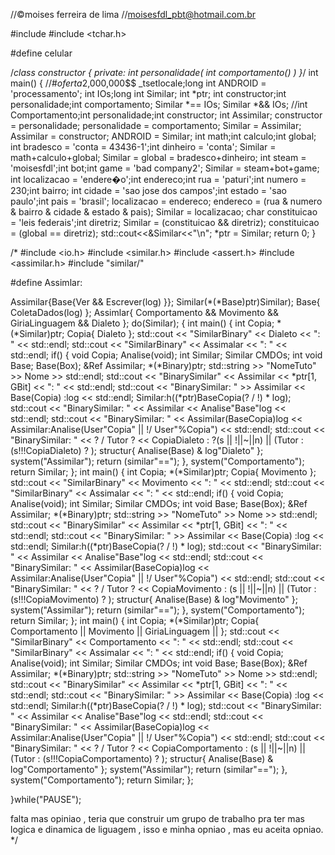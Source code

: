 //©moises ferreira de lima
//moisesfdl_pbt@hotmail.com.br

#include <iostream>
#include <tchar.h>

#define  celular

/*class constructor
{
private:
	int personalidade(
		int comportamento()
	)
}*/
int main()
{
//#$oferta$2,000,000$$
	_tsetlocale;long int ANDROID = 'processamento';
		int IOs;long int Similar;
		int *ptr;
		int constructor;int personalidade;int comportamento;
		Similar *== IOs;
		Similar *&& IOs;
		//int Comportamento;int personalidade;int constructor;
		int Assimilar; 
		constructor = personalidade;
		personalidade = comportamento;
		Similar = Assimilar;
		Assimilar = constructor;
		ANDROID = Similar;
		int math;int calculo;int global;
		int bradesco = 'conta = 43436-1';int dinheiro = 'conta';
		Similar = math+calculo+global;
		Similar = global = bradesco+dinheiro;
		int steam = 'moisesfdl';int bot;int game = 'bad company2';
		Similar = steam+bot+game;
		int localizacao = 'endere�o';int endereco;int rua = 'paturi';int numero = 230;int bairro;
		int cidade = 'sao jose dos campos';int estado = 'sao paulo';int pais = 'brasil';
		localizacao = endereco;
		endereco = (rua & numero & bairro & cidade & estado & pais);
		Similar = localizacao;
		char constituicao = 'leis federais';int diretriz;
		Similar = (constituicao && diretriz);
		constituicao = (global == diretriz);
		std::cout<<&Similar<<"\n";
		*ptr = Similar;
		return 0;
}




/*
#include <io.h>
#include <similar.h>
#include <assert.h>
#include <assimilar.h>
#include "similar/"

#define Assimlar:

Assimilar{Base{Ver && Escrever(log) }};
Similar(*(*Base)ptr)Similar);
Base{ ColetaDados(log) };
Assimlar{ Comportamento && Movimento && GiriaLinguagem && Dialeto };
do(Similar);
{
	int main()
	{
		int Copia;
		*(*Similar)ptr;
		Copia{ Dialeto };
		std::cout << "SimilarBinary" << Dialeto << ": " << std::endl;
		std::cout << "SimilarBinary" << Assimalar << ": " << std::endl;
		if()
		{
			void Copia;
			Analise(void);
			int Similar;
			Similar CMDOs;
			int void Base;
			Base(Box);
			&Ref Assimilar;
			*(*Binary)ptr;
			std::string >> "NomeTuto" >> Nome >> std::endl;
			std::cout << "BinarySimilar" << Assimilar << *ptr[1, GBit] << ": " << std::endl;
			std::cout << "BinarySimilar: " >> Assimilar << Base(Copia) :log << std::endl;
			Similar:h((*ptr)BaseCopia(? / !) * log);
			std::cout << "BinarySimilar: " << Assimilar << Analise"Base"log << std::endl;
			std::cout << "BinarySimilar: " << Assimilar(BaseCopia)log <<
				Assimilar:Analise(User"Copia" || !/ User"%Copia") << std::endl;
			std::cout << "BinarySimilar: " << ? / Tutor ? << CopiaDialeto : ?(s || !||~||n) || (Tutor : (s!!!CopiaDialeto) ? );
			structur{ Analise(Base) & log"Dialeto" };
			system("Assimilar");
			return (similar"==");
		},
			system("Comportamento");
		return Similar;
	};
		int main()
	{
		int Copia;
		*(*Similar)ptr;
		Copia{ Movimento };
		std::cout << "SimilarBinary" << Movimento << ": " << std::endl;
		std::cout << "SimilarBinary" << Assimalar << ": " << std::endl;
		if()
		{
			void Copia;
			Analise(void);
			int Similar;
			Similar CMDOs;
			int void Base;
			Base(Box);
			&Ref Assimilar;
			*(*Binary)ptr;
			std::string >> "NomeTuto" >> Nome >> std::endl;
			std::cout << "BinarySimilar" << Assimilar << *ptr[1, GBit] << ": " << std::endl;
			std::cout << "BinarySimilar: " >> Assimilar << Base(Copia) :log << std::endl;
			Similar:h((*ptr)BaseCopia(? / !) * log);
			std::cout << "BinarySimilar: " << Assimilar << Analise"Base"log << std::endl;
			std::cout << "BinarySimilar: " << Assimilar(BaseCopia)log <<
				Assimilar:Analise(User"Copia" || !/ User"%Copia") << std::endl;
			std::cout << "BinarySimilar: " << ? / Tutor ? << CopiaMovimento : (s || !||~||n) || (Tutor : (s!!!CopiaMovimento) ? );
			structur{ Analise(Base) & log"Movimento" };
			system("Assimilar");
			return (similar"==");
		},
			system("Comportamento");
		return Similar;
	};
	int main()
	{
		int Copia;
		*(*Similar)ptr;
		Copia{ Comportamento || Movimento || GiriaLinguagem || };
		std::cout << "SimilarBinary" << Comportamento << ": " << std::endl;
		std::cout << "SimilarBinary" << Assimalar << ": " << std::endl;
		if()
		{
			void Copia;
			Analise(void);
			int Similar;
			Similar CMDOs;
			int void Base;
			Base(Box);
			&Ref Assimilar;
			*(*Binary)ptr;
			std::string >> "NomeTuto" >> Nome >> std::endl;
			std::cout << "BinarySimilar" << Assimilar << *ptr[1, GBit] << ": " << std::endl;
			std::cout << "BinarySimilar: " >> Assimilar << Base(Copia) :log << std::endl;
			Similar:h((*ptr)BaseCopia(? / !) * log);
			std::cout << "BinarySimilar: " << Assimilar << Analise"Base"log << std::endl;
			std::cout << "BinarySimilar: " << Assimilar(BaseCopia)log <<
				Assimilar:Analise(User"Copia" || !/ User"%Copia") << std::endl;
			std::cout << "BinarySimilar: " << ? / Tutor ? << CopiaComportamento : (s || !||~||n) || (Tutor : (s!!!CopiaComportamento) ? );
			structur{ Analise(Base) & log"Comportamento" };
			system("Assimilar");
			return (similar"==");
		},
			system("Comportamento");
		return Similar;
	};

}while("PAUSE");


falta mas opiniao , teria que construir um grupo de trabalho pra ter mas logica e dinamica de liguagem , isso e minha opniao , mas eu aceita opniao.
*/
